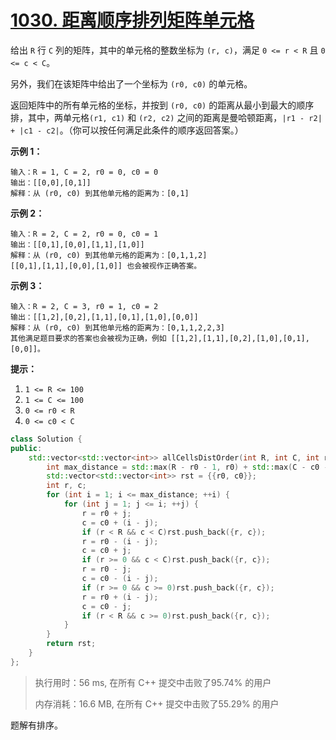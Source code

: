 # [1030. 距离顺序排列矩阵单元格](https://leetcode-cn.com/problems/matrix-cells-in-distance-order/)

给出 `R` 行 `C` 列的矩阵，其中的单元格的整数坐标为 `(r, c)`，满足 `0 <= r < R` 且 `0 <= c < C`。

另外，我们在该矩阵中给出了一个坐标为 `(r0, c0)` 的单元格。

返回矩阵中的所有单元格的坐标，并按到 `(r0, c0)` 的距离从最小到最大的顺序排，其中，两单元格`(r1, c1)` 和 `(r2, c2)` 之间的距离是曼哈顿距离，`|r1 - r2| + |c1 - c2|`。（你可以按任何满足此条件的顺序返回答案。）

 

**示例 1：**

```
输入：R = 1, C = 2, r0 = 0, c0 = 0
输出：[[0,0],[0,1]]
解释：从 (r0, c0) 到其他单元格的距离为：[0,1]
```

**示例 2：**

```
输入：R = 2, C = 2, r0 = 0, c0 = 1
输出：[[0,1],[0,0],[1,1],[1,0]]
解释：从 (r0, c0) 到其他单元格的距离为：[0,1,1,2]
[[0,1],[1,1],[0,0],[1,0]] 也会被视作正确答案。
```

**示例 3：**

```
输入：R = 2, C = 3, r0 = 1, c0 = 2
输出：[[1,2],[0,2],[1,1],[0,1],[1,0],[0,0]]
解释：从 (r0, c0) 到其他单元格的距离为：[0,1,1,2,2,3]
其他满足题目要求的答案也会被视为正确，例如 [[1,2],[1,1],[0,2],[1,0],[0,1],[0,0]]。
```

 

**提示：**

1. `1 <= R <= 100`
2. `1 <= C <= 100`
3. `0 <= r0 < R`
4. `0 <= c0 < C`

```c++
class Solution {
public:
    std::vector<std::vector<int>> allCellsDistOrder(int R, int C, int r0, int c0) {
        int max_distance = std::max(R - r0 - 1, r0) + std::max(C - c0 - 1, c0);
        std::vector<std::vector<int>> rst = {{r0, c0}};
        int r, c;
        for (int i = 1; i <= max_distance; ++i) {
            for (int j = 1; j <= i; ++j) {
                r = r0 + j;
                c = c0 + (i - j);
                if (r < R && c < C)rst.push_back({r, c});
                r = r0 - (i - j);
                c = c0 + j;
                if (r >= 0 && c < C)rst.push_back({r, c});
                r = r0 - j;
                c = c0 - (i - j);
                if (r >= 0 && c >= 0)rst.push_back({r, c});
                r = r0 + (i - j);
                c = c0 - j;
                if (r < R && c >= 0)rst.push_back({r, c});
            }
        }
        return rst;
    }
};
```

> 执行用时：56 ms, 在所有 C++ 提交中击败了95.74% 的用户
>
> 内存消耗：16.6 MB, 在所有 C++ 提交中击败了55.29% 的用户

题解有排序。
